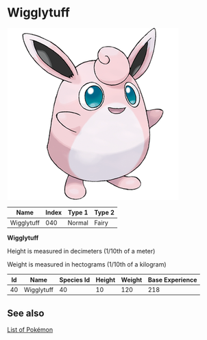 # Wigglytuff


![Wigglytuff](images/040.png)

| **Name** | **Index** | **Type 1** | **Type 2** |
|----|----|----|----|
| Wigglytuff | 040 | Normal | Fairy  |

**Wigglytuff** 


Height is measured in decimeters (1/10th of a meter)

Weight is measured in hectograms (1/10th of a kilogram)

| **Id** | **Name** | **Species Id** | **Height** | **Weight** | **Base Experience** |
|--------|----------|----------------|------------|------------|---------------------|
| 40 | Wigglytuff | 40 | 10 | 120 | 218 |


## See also

[List of Pokémon](../pokemon.md)
